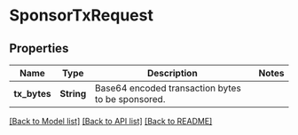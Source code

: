 # SponsorTxRequest

## Properties

Name | Type | Description | Notes
------------ | ------------- | ------------- | -------------
**tx_bytes** | **String** | Base64 encoded transaction bytes to be sponsored.   | 

[[Back to Model list]](../README.md#documentation-for-models) [[Back to API list]](../README.md#documentation-for-api-endpoints) [[Back to README]](../README.md)


